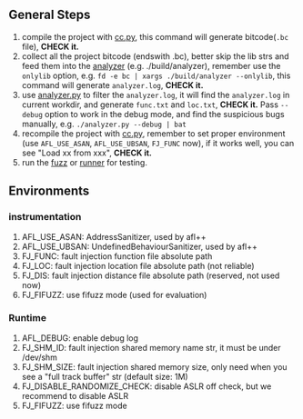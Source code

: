 ## General Steps

1. compile the project with [cc.py](./cc.py), this command will generate bitcode(`.bc` file), **CHECK it.**
2. collect all the project bitcode (endswith .bc), better skip the lib strs and feed them into
   the [analyzer](./analyzer.cpp) (e.g. ./build/analyzer), remember use the `onlylib` option,
   e.g. `fd -e bc | xargs ./build/analyzer --onlylib`, this command will generate `analyzer.log`, **CHECK it.**
3. use [analyzer.py](./analyzer.py) to filter the `analyzer.log`, it will find the `analyzer.log` in current workdir,
   and generate `func.txt` and `loc.txt`, **CHECK it.** Pass `--debug` option to work in the debug mode, and find the
   suspicious bugs manually, e.g. `./analyzer.py --debug | bat`
4. recompile the project with [cc.py](./cc.py), remember to set proper environment (use `AFL_USE_ASAN`, `AFL_USE_UBSAN`,
   `FJ_FUNC` now), if it works well, you can see "Load xx from xxx", **CHECK it.**
5. run the [fuzz](../afl-fuzz) or [runner](./runner.py) for testing.

## Environments

### instrumentation

1. AFL_USE_ASAN: AddressSanitizer, used by afl++
2. AFL_USE_UBSAN: UndefinedBehaviourSanitizer, used by afl++
3. FJ_FUNC: fault injection function file absolute path
4. FJ_LOC: fault injection location file absolute path (not reliable)
5. FJ_DIS: fault injection distance file absolute path (reserved, not used now)
6. FJ_FIFUZZ: use fifuzz mode (used for evaluation)

### Runtime

1. AFL_DEBUG: enable debug log
2. FJ_SHM_ID: fault injection shared memory name str, it must be under /dev/shm
3. FJ_SHM_SIZE: fault injection shared memory size, only need when you see a "full track buffer" str (default size: 1M)
4. FJ_DISABLE_RANDOMIZE_CHECK: disable ASLR off check, but we recommend to disable ASLR
5. FJ_FIFUZZ: use fifuzz mode